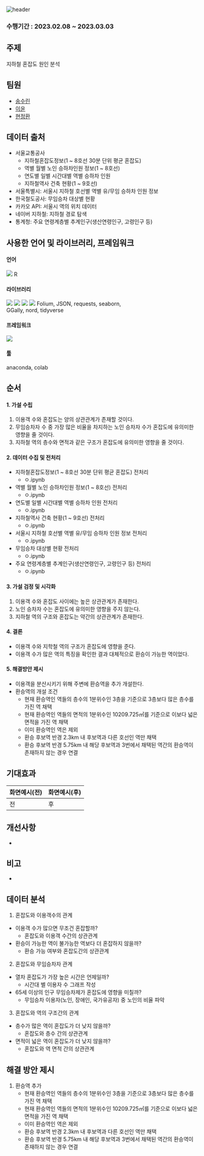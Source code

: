 ![header](https://capsule-render.vercel.app/api?type=waving&color=gradient&height=200&section=header&text=%20지하철%20혼잡도%20원인%20분석&fontSize=50)

### 수행기간 : 2023.02.08 ~ 2023.03.03

## 주제
지하철 혼잡도 원인 분석

## 팀원
<ul>
  <li><a href="https://github.com/songsurin">송수린</a></li>
  <li><a href="https://github.com/YL-MMLA">이윤</a></li>
  <li><a href="https://github.com/HyunJW">현정환</a></li>
</ul>

## 데이터 출처
- 서울교통공사
  - 지하철혼잡도정보(1 ~ 8호선 30분 단위 평균 혼잡도)
  - 역별 월별 노인 승하차인원 정보(1 ~ 8호선)
  - 연도별 일별 시간대별 역별 승하차 인원
  - 지하철역사 건축 현황(1 ~ 9호선)
- 서울특별시: 서울시 지하철 호선별 역별 유/무임 승하차 인원 정보
- 한국철도공사: 무임승차 대상별 현황
- 카카오 API: 서울시 역의 위치 데이터
- 네이버 지하철: 지하철 경로 탐색
- 통계청: 주요 연령계층별 추계인구(생산연령인구, 고령인구 등)

## 사용한 언어 및 라이브러리, 프레임워크
#### 언어
<div align="left">
  <img src="https://img.shields.io/badge/Python-3776AB?style=flat-square&logo=python&logoColor=white"/>
  R
</div>

#### 라이브러리
<div align="left">
  <img src="https://img.shields.io/badge/Pandas-2C2D72?style=flat-square&logo=pandas&logoColor=white"/>
  <img src="https://img.shields.io/badge/Numpy-777BB4?style=flat-square&logo=numpy&logoColor=white"/>
  <img src="https://img.shields.io/badge/-selenium-%43B02A?style=flat-square&logo=selenium&logoColor=white"/>
  <img src="https://img.shields.io/badge/Matplotlib-F2F2F2?style=flat-square&logo=Matplotlib&logoColor=black"/>
  Folium, JSON, requests, seaborn,
</div>
<div align="left">
  GGally, nord, tidyverse
</div>
  
#### 프레임워크
<div align="left">
  <img src="https://img.shields.io/badge/Jupyter-F37626?style=flat-square&logo=jupyter&logoColor=white"/>
</div>  

#### 툴
<div align="left">
  anaconda, colab
</div>

## 순서
#### 1. 가설 수립
<ol>
  <li>이용객 수와 혼잡도는 양의 상관관계가 존재할 것이다.</li>
  <li>무임승차자 수 중 가장 많은 비율을 차지하는 노인 승차자 수가 혼잡도에 유의미한 영향을 줄 것이다.</li>
  <li>지하철 역의 층수와 면적과 같은 구조가 혼잡도에 유의미한 영향을 줄 것이다.</li>
</ol>

#### 2. 데이터 수집 및 전처리
  - 지하철혼잡도정보(1 ~ 8호선 30분 단위 평균 혼잡도) 전처리
    - ㅇ.ipynb
  - 역별 월별 노인 승하차인원 정보(1 ~ 8호선) 전처리
    - ㅇ.ipynb
  - 연도별 일별 시간대별 역별 승하차 인원 전처리
    - ㅇ.ipynb
  - 지하철역사 건축 현황(1 ~ 9호선) 전처리
    - ㅇ.ipynb
  - 서울시 지하철 호선별 역별 유/무임 승하차 인원 정보 전처리
    - ㅇ.ipynb
  - 무임승차 대상별 현황 전처리
    - ㅇ.ipynb
  - 주요 연령계층별 추계인구(생산연령인구, 고령인구 등) 전처리
    - ㅇ.ipynb

#### 3. 가설 검정 및 시각화
<ol>
  <li>이용객 수와 혼잡도 사이에는 높은 상관관계가 존재한다.</li>
  <li>노인 승차자 수는 혼잡도에 유의미한 영향을 주지 않는다.</li>
  <li>지하철 역의 구조와 혼잡도는 약간의 상관관계가 존재한다.</li>
</ol>

#### 4. 결론
  - 이용객 수와 지학철 역의 구조가 혼잡도에 영향을 준다.
  - 이용객 수가 많은 역의 특징을 확인한 결과 대체적으로 환승이 가능한 역이었다.

#### 5. 해결방안 제시
  - 이용객을 분산시키기 위해 주변에 환승역을 추가 개설한다.
  - 환승역의 개설 조건
    - 현재 환승역인 역들의 층수의 1분위수인 3층을 기준으로 3층보다 많은 층수를 가진 역 채택
    - 현재 환승역인 역들의 면적의 1분위수인 10209.725㎡를 기준으로 이보다 넓은 면적을 가진 역 채택
    - 이미 환승역인 역은 제외
    - 환승 후보역 반경 2.3km 내 후보역과 다른 호선인 역만 채택
    - 환승 후보역 반경 5.75km 내 해당 후보역과 3번에서 채택된 역간의 환승역이 존재하지 않는 경우 연결


## 기대효과
| 화면예시(전) | 화면예시(후) |
| --- | --- |
| 전 | 후 |

## 개선사항
- 

## 비고
- 





## 데이터 분석
    
1. 혼잡도와 이용객수의 관계
  - 이용객 수가 많으면 무조건 혼잡할까?
    - 혼잡도와 이용객 수간의 상관관계
  - 환승이 가능한 역이 불가능한 역보다 더 혼잡하지 않을까?
    - 환승 가능 여부와 혼잡도간의 상관관계
    
2. 혼잡도와 무임승차자 관계
  - 열차 혼잡도가 가장 높은 시간은 언제일까?
    - 시간대 별 이용자 수 그래프 작성
  - 65세 이상의 인구 무임승차제가 혼잡도에 영향을 미칠까?
    - 무임승차 이용자(노인, 장애인, 국가유공자) 중 노인의 비율 파악
    
3. 혼잡도와 역의 구조간의 관계
  - 층수가 많은 역이 혼잡도가 더 낮지 않을까?
    - 혼잡도와 층수 간의 상관관계
  - 면적이 넓은 역이 혼잡도가 더 낮지 않을까?
    - 혼잡도와 역 면적 간의 상관관계


## 해결 방안 제시

1. 환승역 추가
   - 현재 환승역인 역들의 층수의 1분위수인 3층을 기준으로 3층보다 많은 층수를 가진 역 채택
   - 현재 환승역인 역들의 면적의 1분위수인 10209.725㎡를 기준으로 이보다 넓은 면적을 가진 역 채택
   - 이미 환승역인 역은 제외
   - 환승 후보역 반경 2.3km 내 후보역과 다른 호선인 역만 채택
   - 환승 후보역 반경 5.75km 내 해당 후보역과 3번에서 채택된 역간의 환승역이 존재하지 않는 경우 연결

